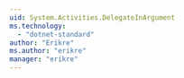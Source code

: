 ```yaml
---
uid: System.Activities.DelegateInArgument
ms.technology: 
  - "dotnet-standard"
author: "Erikre"
ms.author: "erikre"
manager: "erikre"
---
```

